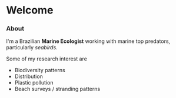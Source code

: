 # Welcome

### About

I'm a Brazilian **Marine Ecologist** working with marine top predators, particularly *seabirds*.

Some of my research interest are

- Biodiversity patterns
- Distribution
- Plastic pollution
- Beach surveys / stranding patterns



<!-- Comments in markdown looks like this -->

